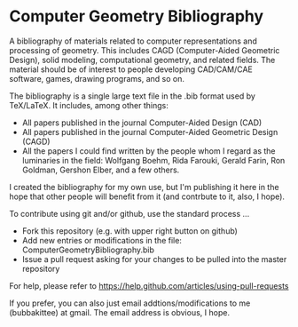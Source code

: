 # Computer Geometry Bibliography
A bibliography of materials related to computer representations and processing of geometry. This includes CAGD (Computer-Aided Geometric Design), solid modeling, computational geometry, and related fields. The material should be of interest to people developing CAD/CAM/CAE software, games, drawing programs, and so on. 

The bibliography is a single large text file in the .bib format used by TeX/LaTeX. It includes, among other things:
  - All papers published in the journal Computer-Aided Design (CAD)
  - All papers published in the journal Computer-Aided Geometric Design (CAGD)
  - All the papers I could find written by the people whom I regard as the luminaries in the field: Wolfgang Boehm, Rida Farouki, Gerald Farin, Ron Goldman, Gershon Elber, and a few others.

I created the bibliography for my own use, but I'm publishing it here in the hope that other people will benefit from it (and contrbute to it, also, I hope).

To contribute using git and/or github, use the standard process ...
  - Fork this repository (e.g. with upper right button on github)
  - Add new entries or modifications in the file: ComputerGeometryBibliography.bib
  - Issue a pull request asking for your changes to be pulled into the master repository
  
For help, please refer to https://help.github.com/articles/using-pull-requests

If you prefer, you can also just email addtions/modifications to me (bubbakittee) at gmail. The email address is obvious, I hope.
